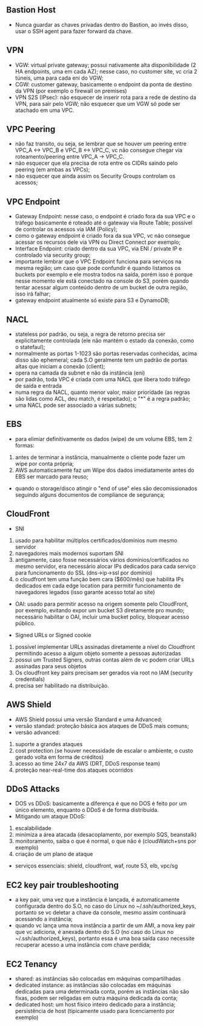Bastion Host
-------------

- Nunca guardar as chaves privadas dentro do Bastion, ao invés disso, usar o SSH agent para fazer forward da chave.

VPN
-----

- VGW: virtual private gateway; possui nativamente alta disponibilidade (2 HA endpoints, uma em cada AZ); nesse caso, no customer site, vc cria 2 túneis, uma para cada eni do VGW;
- CGW: customer gateway, basicamente o endpoint da ponta de destino da VPN (por exemplo o firewall on premises)
- VPN S2S (IPsec): não esquecer de inserir rota para a rede de destino da VPN, para sair pelo VGW; não esquecer que um VGW só pode ser atachado em uma VPC.

VPC Peering
-------------

- não faz transito, ou seja, se lembrar que se houver um peering entre VPC_A <-> VPC_B e VPC_B <-> VPC_C, vc não consegue chegar via roteamento/peering entre VPC_A -> VPC_C.
- não esquecer que ela precisa de rota entre os CIDRs saindo pelo peering (em ambas as VPCs);
- não esquecer que ainda assim os Security Groups controlam os acessos;

VPC Endpoint
-------------

- Gateway Endpoint: nesse caso, o endpoint é criado fora da sua VPC e o tráfego basicamente é roteado até o gateway via Route Table; possível de controlar os acessos via IAM (Policy);
- como o gateway endpoint é criado fora da sua VPC, vc não consegue acessar os recursos dele via VPN ou Direct Connect por exemplo;
- Interface Endpoint: criado dentro da sua VPC, via ENI / private IP e controlado via security group;
- importante lembrar que o VPC Endpoint funciona para serviços na mesma região; um caso que pode confundir é quando listamos os buckets por exemplo e ele mostra todos na saída, porém isso é porque nesse momento ele está conectado na console do S3, porém quando tentar acessar algum conteúdo dentro de um bucket de outra região, isso irá falhar;
- gateway endpoint atualmente só existe para S3 e DynamoDB;

NACL
------

- stateless por padrão, ou seja, a regra de retorno precisa ser explicitamente controlada (ele não mantém o estado da conexão, como o statefaul);
- normalmente as portas 1-1023 são portas reservadas conhecidas, acima disso são ephemeral; cada S.O geralmente tem um padrão de portas altas que iniciam a conexão (client);
- opera na camada da subnet e não da instância (eni)
- por padrão, toda VPC é criada com uma NACL que libera todo tráfego de saída e entrada
- numa regra da NACL, quanto menor valor, maior prioridade (as regras são lidas como ACL, deu match, é respeitado); o "*" é a regra padrão;
- uma NACL pode ser associado a várias subnets;

EBS
-----

- para elimiar definitivamente os dados (wipe) de um volume EBS, tem 2 formas:
1. antes de terminar a instância, manualmente o cliente pode fazer um wipe por conta própria;
2. AWS automaticamente faz um Wipe dos dados imediatamente antes do EBS ser marcado para reuso;
- quando o storage/disco atingir o "end of use" eles são decomissionados seguindo alguns documentos de compliance de segurança;

CloudFront
-----------

- SNI
1. usado para  habilitar múltiplos certificados/domínios num mesmo servidor
2. navegadores mais modernos suportam SNI
3. antigamente, caso fosse necessários vários domínios/certificados no mesmo servidor, era necessário alocar IPs dedicados para cada serviço para funcionamento do SSL (dns->ip->ssl por domínio)
5. o cloudfront tem uma função bem cara ($600/mês) que habilita IPs dedicados em cada edge location para permitir funcionamento de navegadores legados (isso garante acesso total ao site)

- OAI: usado para permitir acesso na origem somente pelo CloudFront, por exemplo, evitando expor um bucket S3 diretamente pro mundo; necessário habilitar o OAI, incluir uma bucket policy, bloquear acesso público.

- Signed URLs or Signed cookie
1. possível implementar URLs assinadas diretamente a nível do Cloudfront permitindo acesso a algum objeto somente a pessoas autorizadas
2. possui um Trusted Signers, outras contas além de vc podem criar URLs assinadas para seus objetos
3. Os cloudfront key pairs precisam ser gerados via root no IAM (security credentials)
4. precisa ser habilitado na distribuição.

AWS Shield
------------

- AWS Shield possui uma versão Standard e uma Advanced;
- versão standad: proteção básica aos ataques de DDoS mais comuns;
- versão advanced:
1. suporte a grandes ataques 
2. cost protection (se houver necessidade de escalar o ambiente, o custo gerado volta em forma de créditos)
3. acesso ao time 24x7 da AWS (DRT, DDoS response team)
4. proteção near-real-time dos ataques ocorridos

DDoS Attacks
-------------

- DOS vs DDoS: basicamente a diferença é que no DOS é feito por um único elemento, enquanto o DDoS é de forma distribuída.
- Mitigando um ataque DDoS:
1. escalabilidade
2. minimiza a área atacada (desacoplamento, por exemplo SQS, beanstalk)
3. monitoramento, saiba o que é normal, o que não é (cloudWatch+sns por exemplo)
4. criação de um plano de ataque
- serviços essenciais: shield, cloudfront, waf, route 53, elb, vpc/sg

EC2 key pair troubleshooting
-----------------------------

- a key pair, uma vez que a instância é lançada, é automaticamente configurada dentro do S.O, no caso do Linux no ~/.ssh/authorized_keys, portanto se vc deletar a chave da console, mesmo assim continuará acessando a instância;
- quando vc lança uma nova instância a partir de um AMI, a nova key pair que vc adiciona, é anexada dentro do S.O (no caso do Linux no ~/.ssh/authorized_keys), portanto essa é uma boa saída caso necessite recuperar acesso a uma instância com chave perdida;

EC2 Tenancy
------------
- shared: as instâncias são colocadas em máquinas compartilhadas
- dedicated instance: as instâncias são colocadas em máquinas dedicadas para uma determinada conta, porém as instâncias não são fixas, podem ser religadas em outra máquina dedicada da conta;
- dedicated host: um host físico inteiro dedicado para a instância; persistência de host (tipicamente usado para licenciamento por exemplo)
